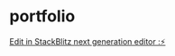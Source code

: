 # portfolio

[Edit in StackBlitz next generation editor :⚡️](https://stackblitz.com/~/github.com/Mehdillo/portfolio)